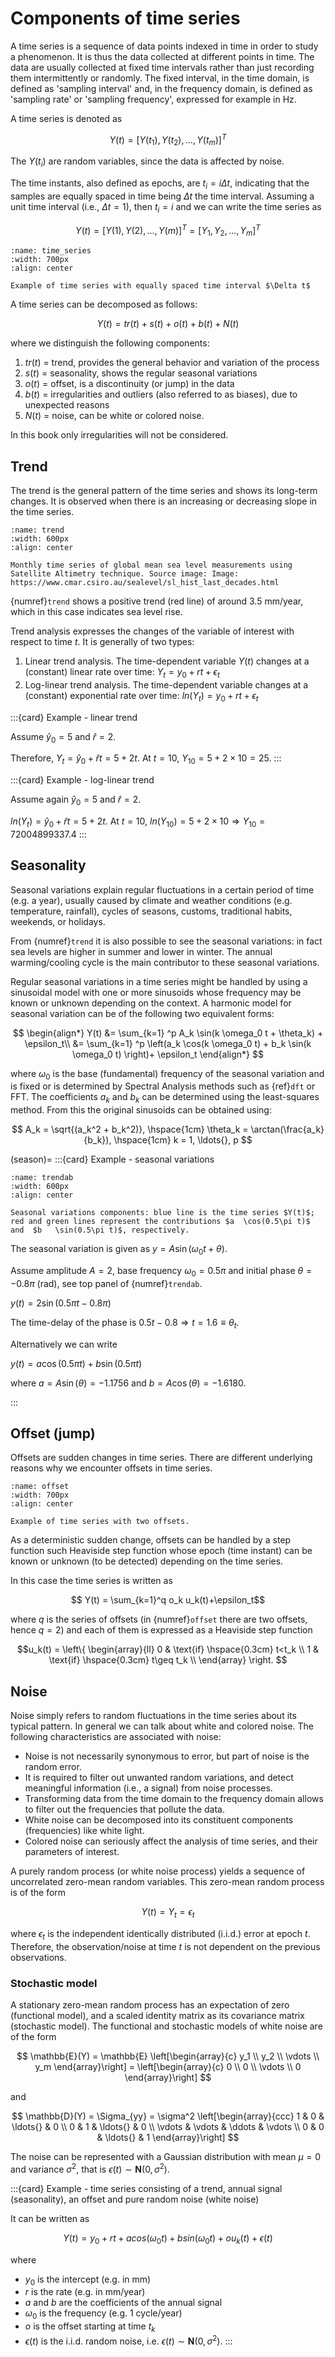 # Components of time series

A time series is a sequence of data points indexed in time in order to study a phenomenon. It is thus the data collected at different points in time. The data are usually collected at fixed time intervals rather than just recording them intermittently or randomly. The fixed interval, in the time domain, is defined as 'sampling interval' and, in the frequency domain, is defined as 'sampling rate' or 'sampling frequency', expressed for example in Hz.

A time series is denoted as 

$$Y(t) = [Y(t_1), Y(t_2), \ldots{}, Y(t_m)]^T$$

The $Y(t_i)$ are random variables, since the data is affected by noise.

The time instants, also defined as epochs, are $t_i = i   \Delta t$, indicating that the samples are equally spaced in time being $\Delta t$ the time interval. Assuming a unit time interval (i.e., $\Delta t=1$), then $t_i = i$ and we can write the time series as 

$$Y(t) = [Y(1), Y(2), \ldots{}, Y(m)]^T = [Y_1, Y_2, \ldots{}, Y_m]^T$$

```{figure} ./figs/time_series.png
:name: time_series
:width: 700px
:align: center

Example of time series with equally spaced time interval $\Delta t$
```

A time series can be decomposed as follows:

$$Y(t) = tr(t) + s(t) + o(t) + b(t) + N(t)$$

where we distinguish the following components:

1. $tr(t)$ = trend, provides the general behavior and variation of the process
2. $s(t)$ = seasonality, shows the regular seasonal variations
3. $o(t)$ = offset, is a discontinuity (or jump) in the data
4. $b(t)$ = irregularities and outliers (also referred to as biases), due to unexpected reasons
5. $N(t)$ = noise, can be white or colored noise.

In this book only irregularities will not be considered.

## Trend

The trend is the general pattern of the time series and shows its long-term changes. It is observed when there is an increasing or decreasing slope in the time series.

```{figure} ./figs/trend.png
:name: trend
:width: 600px
:align: center

Monthly time series of global mean sea level measurements using Satellite Altimetry technique. Source image: Image: https://www.cmar.csiro.au/sealevel/sl_hist_last_decades.html
```

{numref}`trend` shows a positive trend (red line) of around $3.5$ mm/year, which in this case indicates sea level rise.

Trend analysis expresses the changes of the variable of interest with respect to time $t$.
It is generally of two types:

1. Linear trend analysis. The time-dependent variable $Y(t)$ changes at a (constant) linear rate over time: $Y_t = y_0 + r t + \epsilon_t$
2. Log-linear trend analysis. The time-dependent variable changes at a (constant) exponential rate over time: $ln(Y_t) = y_0 + r t + \epsilon_t$

:::{card} Example - linear trend

Assume $\hat y_0 = 5$ and $\hat r = 2$.

Therefore, $Y_t = \hat y_0 + \hat r  t = 5 + 2  t$. At $t=10$, $Y_{10} = 5 + 2 \times 10 = 25$.
:::

:::{card} Example - log-linear trend

Assume again $\hat y_0 = 5$ and $\hat r = 2$.

$ln(Y_t) = \hat y_0 + \hat r  t = 5 + 2  t$. At $t=10$, $ln(Y_{10}) = 5 + 2 \times 10 \Rightarrow Y_{10} = 72004899337.4$
:::

## Seasonality

Seasonal variations explain regular fluctuations in a certain period of time (e.g. a year), usually caused by climate and weather conditions (e.g. temperature, rainfall), cycles of seasons, customs, traditional habits, weekends, or holidays.

From {numref}`trend` it is also possible to see the seasonal variations: in fact sea levels are higher in summer and lower in winter. The annual warming/cooling cycle is the main contributor to these seasonal variations.

Regular seasonal variations in a time series might be handled by using a sinusoidal model with one or more sinusoids whose frequency may be known or unknown depending on the context. A harmonic model for seasonal variation can be of the following two equivalent forms:

$$ 
\begin{align*}
Y(t) &= \sum_{k=1} ^p A_k  \sin(k \omega_0  t + \theta_k)  + \epsilon_t\\
&= \sum_{k=1} ^p \left(a_k  \cos(k \omega_0  t) + b_k  \sin(k \omega_0 t) \right)+ \epsilon_t
\end{align*}
$$

where $\omega_0$ is the base (fundamental) frequency of the seasonal variation and is fixed or is determined by Spectral Analysis methods such as {ref}`dft` or FFT. The coefficients $a_k$ and $b_k$ can be determined using the least-squares method. From this the original sinusoids can be obtained using:

$$ A_k = \sqrt{(a_k^2 + b_k^2)}, \hspace{1cm} \theta_k = \arctan(\frac{a_k}{b_k}), \hspace{1cm} k = 1, \ldots{}, p $$

(season)=
:::{card} Example - seasonal variations

```{figure} ./figs/sine_wave_1.jpg
:name: trendab
:width: 600px
:align: center

Seasonal variations components: blue line is the time series $Y(t)$; red and green lines represent the contributions $a  \cos(0.5\pi t)$ and  $b   \sin(0.5\pi t)$, respectively.
```

The seasonal variation is given as $y = A \sin(\omega_0 t + \theta)$.

Assume amplitude $A=2$, base frequency $\omega_0=0.5\pi$ and initial phase $\theta = -0.8 \pi$ (rad), see top panel of {numref}`trendab`.

$y(t) = 2 \sin(0.5 \pi t - 0.8\pi)$

The time-delay of the phase is $0.5 t - 0.8 \Rightarrow t = 1.6 \equiv \theta_t$.

Alternatively we can write 

$y(t) = a  \cos(0.5\pi t) + b   \sin(0.5\pi t)$

where $a = A  \sin(\theta)=-1.1756$ and $b=A  \cos(\theta)=-1.6180$.

:::

## Offset (jump)

Offsets are sudden changes in time series. There are different underlying reasons why we encounter offsets in time series. 

```{figure} ./figs/offset.png
:name: offset
:width: 700px
:align: center

Example of time series with two offsets. 
```

As a deterministic sudden change, offsets can be handled by a step function such Heaviside step function whose epoch (time instant) can be known or unknown (to be detected) depending on the time series.

In this case the time series is written as 

$$ Y(t) = \sum_{k=1}^q o_k u_k(t)+\epsilon_t$$

where $q$ is the series of offsets (in {numref}`offset` there are two offsets, hence $q=2$) and each of them is expressed as a Heaviside step function 

$$u_k(t) = \left\{
\begin{array}{ll}
      0 & \text{if} \hspace{0.3cm} t<t_k \\
      1 & \text{if} \hspace{0.3cm} t\geq t_k \\
\end{array} 
\right.  $$

## Noise 

Noise simply refers to random fluctuations in the time series about its typical pattern. In general we can talk about white and colored noise. The following characteristics are associated with noise:

- Noise is not necessarily synonymous to error, but part of noise is the random error.
- It is required to filter out unwanted random variations, and detect meaningful information (i.e., a signal) from noise processes.
- Transforming data from the time domain to the frequency domain allows to filter out the frequencies that pollute the data.
- White noise can be decomposed into its constituent components (frequencies) like white light.
- Colored noise can seriously affect the analysis of time series, and their parameters of interest.

A purely random process (or white noise process) yields a sequence of uncorrelated zero-mean random variables. This zero-mean random process is of the form

$$ Y(t)=Y_t=\epsilon_t $$

where $\epsilon_t$ is the independent identically distributed (i.i.d.) error at epoch $t$. Therefore, the observation/noise at time $t$ is not dependent on the previous observations.

### Stochastic model

A stationary zero-mean random process has an expectation of zero (functional model), and a scaled identity matrix as its covariance matrix (stochastic model). The functional and stochastic models of white noise are of the form 

$$
\mathbb{E}(Y) =  \mathbb{E} \left[\begin{array}{c} y_1 \\ y_2 \\ \vdots \\ y_m \end{array}\right] = \left[\begin{array}{c} 0 \\ 0 \\ \vdots \\ 0 \end{array}\right]
$$

and 

$$
\mathbb{D}(Y) =  \Sigma_{yy} = \sigma^2 \left[\begin{array}{ccc} 1 & 0 & \ldots{} & 0 \\ 0 & 1 & \ldots{} & 0 \\ \vdots & \vdots & \ddots & \vdots \\ 0 & 0 & \ldots{} & 1 \end{array}\right]
$$

The noise can be represented with a Gaussian distribution with mean $\mu=0$ and variance $\sigma^2$, that is $\epsilon(t) \sim \textbf{N}(0, \sigma^2)$.

:::{card} Example - time series consisting of a trend, annual signal (seasonality), an offset and pure random noise (white noise)

It can be written as 

$$Y(t) = y_0 + rt + a cos(\omega_0 t) + b sin(\omega_0 t) + o u_k(t) + \epsilon(t)$$

where 
- $y_0$ is the intercept (e.g. in mm)
- $r$ is the rate (e.g. in mm/year)
- $a$ and $b$ are the coefficients of the annual signal
- $\omega_0$ is the frequency (e.g. 1 cycle/year)
- $o$ is the offset starting at time $t_k$
- $\epsilon(t)$ is the i.i.d. random noise, i.e. $\epsilon(t) \sim \textbf{N}(0, \sigma^2)$.
:::